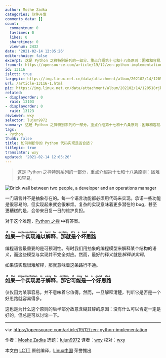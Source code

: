 ```yaml
---
author: Moshe Zadka
categories: 软件开发
comments_data: []
count:
  commentnum: 0
  favtimes: 0
  likes: 0
  sharetimes: 0
  viewnum: 2432
date: '2021-02-14 12:05:26'
editorchoice: false
excerpt: 这是 Python 之禅特别系列的一部分，重点介绍第十七和十八条原则：困难和容易。
fromurl: https://opensource.com/article/19/12/zen-python-implementation
id: 13116
islctt: true
largepic: https://img.linux.net.cn/data/attachment/album/202102/14/120518rjkwvjs76p9d1911.jpg
url: /article-13116-1.html
pic: https://img.linux.net.cn/data/attachment/album/202102/14/120518rjkwvjs76p9d1911.jpg.thumb.jpg
related:
- displayorder: 0
  raid: 13103
- displayorder: 0
  raid: 13123
reviewer: wxy
selector: lujun9972
summary: 这是 Python 之禅特别系列的一部分，重点介绍第十七和十八条原则：困难和容易。
tags:
- Python
thumb: false
title: 如何判断你的 Python 代码实现是否合适？
titlepic: true
translator: wxy
updated: '2021-02-14 12:05:26'
---
```



> 
> 这是 Python 之禅特别系列的一部分，重点介绍第十七和十八条原则：困难和容易。
> 
> 
> 


![](https://img.linux.net.cn/data/attachment/album/202102/14/120518rjkwvjs76p9d1911.jpg "Brick wall between two people, a developer and an operations manager")


一门语言并不是抽象存在的。每一个语言功能都必须用代码来实现。承诺一些功能是很容易的，但实现起来就会很麻烦。复杂的实现意味着更多潜在的 bug，甚至更糟糕的是，会带来日复一日的维护负担。


对于这个难题，[Python 之禅](https://www.python.org/dev/peps/pep-0020/) 中有答案。


### <ruby> 如果一个实现难以解释，那就是个坏思路 <rt>  If the implementation is hard to explain, it's a bad idea </rt></ruby>


编程语言最重要的是可预测性。有时我们用抽象的编程模型来解释某个结构的语义，而这些模型与实现并不完全对应。然而，最好的释义就是*解释该实现*。


如果该实现很难解释，那就意味着这条路行不通。


### <ruby> 如果一个实现易于解释，那它可能是一个好思路 <rt>  If the implementation is easy to explain, it may be a good idea </rt></ruby>


仅仅因为某事容易，并不意味着它值得。然而，一旦解释清楚，判断它是否是一个好思路就容易得多。


这也是为什么这个原则的后半部分故意含糊其辞的原因：没有什么可以肯定一定是好的，但总是可以讨论一下。




---


via: <https://opensource.com/article/19/12/zen-python-implementation>


作者：[Moshe Zadka](https://opensource.com/users/moshez) 选题：[lujun9972](https://github.com/lujun9972) 译者：[wxy](https://github.com/wxy) 校对：[wxy](https://github.com/wxy)


本文由 [LCTT](https://github.com/LCTT/TranslateProject) 原创编译，[Linux中国](https://linux.cn/) 荣誉推出